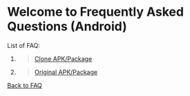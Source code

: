 # Welcome to Frequently Asked Questions (Android)

List of FAQ:

1. > [Clone APK/Package](Clone%20Version/README.MD)
2. > [Original APK/Package](Original%20Version/README.MD)

[Back to FAQ](/YuukiPS/docs/FAQ/README.MD)
